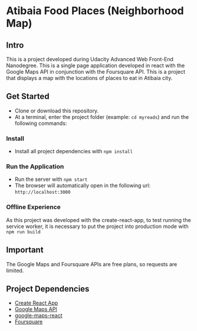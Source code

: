 # Atibaia Food Places (Neighborhood Map)

## Intro

This is a project developed during Udacity Advanced Web Front-End Nanodegree.
This is a single page application developed in react with the Google Maps API in conjunction with the Foursquare API.
This is a project that displays a map with the locations of places to eat in Atibaia city.

## Get Started

* Clone or download this repository.
* At a terminal, enter the project folder (example: `cd myreads`) and run the following commands:

### Install
* Install all project dependencies with `npm install`

### Run the Application
* Run the server with `npm start`
* The browser will automatically open in the following url: `http://localhost:3000`

### Offline Experience
As this project was developed with the create-react-app, to test running the service worker, it is necessary to put the project into production mode with `npm run build`

## Important
The Google Maps and Foursquare APIs are free plans, so requests are limited.

## Project Dependencies
* [Create React App](https://github.com/facebook/create-react-app)
* [Google Maps API](https://developers.google.com/maps/documentation/?hl=en-us)
* [google-maps-react](https://www.npmjs.com/package/google-maps-react)
* [Foursquare](https://pt.foursquare.com/)

